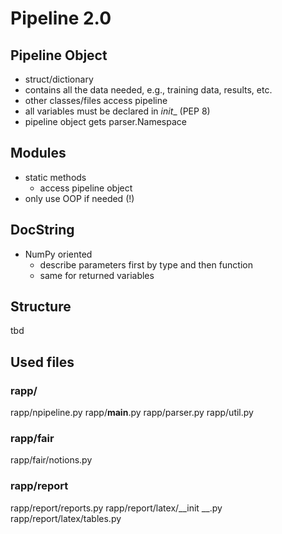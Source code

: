 # Pipeline 2.0
## Pipeline Object
- struct/dictionary
- contains all the data needed, e.g., training data, results, etc.
- other classes/files access pipeline
- all variables must be declared in _init__ (PEP 8)
- pipeline object gets parser.Namespace


## Modules
- static methods
	- access pipeline object
- only use OOP if needed (!)


## DocString
- NumPy oriented
	- describe parameters first by type and then function
	- same for returned variables

## Structure
tbd

## Used files
### rapp/
rapp/npipeline.py
rapp/__main__.py
rapp/parser.py
rapp/util.py

### rapp/fair
rapp/fair/notions.py

### rapp/report
rapp/report/reports.py
rapp/report/latex/__init __.py
rapp/report/latex/tables.py
